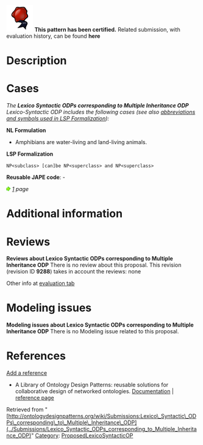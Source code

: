 [![](../images/thumb/b/b5/Certified.png/70px-Certified.png)](../Image/Certified.png "Certified.png") __This pattern has been certified.__
Related submission, with evaluation history, can be found __here__





#  Description


  




#  Cases


_The __Lexico Syntactic ODPs corresponding to Multiple Inheritance ODP__ Lexico-Syntactic ODP includes the following cases (see also [abbreviations and symbols used in LSP Formalization](../Community/LSPSymbols "Community:LSPSymbols")):_


  






__NL Formulation__



* Amphibians are water-living and land-living animals.


__LSP Formalization__




```
NP<subclass> [can]be NP<superclass> and NP<superclass>

```

__Reusable JAPE code__: -





[![](../images/thumb/8/87/ArrowRight.gif/11px-ArrowRight.gif)](../Image/ArrowRight.gif "ArrowRight.gif") _[1](../Submissions/Lexico_Syntactic_ODPs_corresponding_to_Multiple_Inheritance_ODP/1 "Submissions:Lexico Syntactic ODPs corresponding to Multiple Inheritance ODP/1") page_



#  Additional information


#  Reviews



__Reviews about Lexico Syntactic ODPs corresponding to Multiple Inheritance ODP__
There is no review about this proposal.
This revision (revision ID __9288__) takes in account the reviews: none


Other info at [evaluation tab](http://ontologydesignpatterns.org/wiki/index.php?title=Submissions:Lexico_Syntactic_ODPs_corresponding_to_Multiple_Inheritance_ODP&action=evaluation "http://ontologydesignpatterns.org/wiki/index.php?title=Submissions:Lexico_Syntactic_ODPs_corresponding_to_Multiple_Inheritance_ODP&action=evaluation")




  




#  Modeling issues



__Modeling issues about Lexico Syntactic ODPs corresponding to Multiple Inheritance ODP__
There is no Modeling issue related to this proposal.




  




#  References


[Add a reference](index.php@title=Odp%253AAdd_reference&subject=Submissions%253ALexico+Syntactic+ODPs+corresponding+to+Multiple+Inheritance+ODP.html "http://ontologydesignpatterns.org/wiki/index.php?title=Odp:Add_reference&subject=Submissions%3ALexico+Syntactic+ODPs+corresponding+to+Multiple+Inheritance+ODP")



* A Library of Ontology Design Patterns: reusable solutions for collaborative design of networked ontologies. [Documentation](http://www.neon-project.org/web-content/images/Publications/neon_2008_d2.5.1.pdf "http://www.neon-project.org/web-content/images/Publications/neon_2008_d2.5.1.pdf") | [reference page](../Community/References/NeOn_Deliverable_D2_5_1_4 "Community:References/NeOn Deliverable D2 5 1 4")




Retrieved from "[http://ontologydesignpatterns.org/wiki/Submissions:Lexico\_Syntactic\_ODPs\_corresponding\_to\_Multiple\_Inheritance\_ODP](../Submissions/Lexico_Syntactic_ODPs_corresponding_to_Multiple_Inheritance_ODP)"
 [Category](http://ontologydesignpatterns.org/wiki/Special:Categories "Special:Categories"): [ProposedLexicoSyntacticOP](../Category/ProposedLexicoSyntacticOP "Category:ProposedLexicoSyntacticOP")